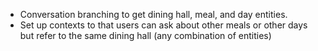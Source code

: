 - Conversation branching to get dining hall, meal, and day entities.
- Set up contexts to that users can ask about other meals or other days
but refer to the same dining hall (any combination of entities)

